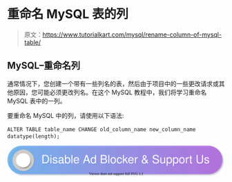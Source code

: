 # 重命名 MySQL 表的列

> 原文：<https://www.tutorialkart.com/mysql/rename-column-of-mysql-table/>

## MySQL–重命名列

通常情况下，您创建一个带有一些列名的表，然后由于项目中的一些更改请求或其他原因，您可能必须更改列名。在这个 MySQL 教程中，我们将学习重命名 MySQL 表中的一列。

要重命名 MySQL 中的列，请使用以下语法:

```
ALTER TABLE table_name CHANGE old_column_name new_column_name datatype(length);
```

[![](img/925da31b32d6bc3827932f6c8afb11bb.png)](https://www.tutorialkart.com/)